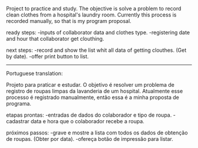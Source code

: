 Project to practice and study. The objective is solve a problem to record clean clothes from a hospital's laundry room. 
Currently this process is recorded manually, so that is my program proposal.

ready steps: 
-inputs of collaborator data and clothes type.
-registering date and hour that collaborator get clouthing.

next steps:
-record and show the list whit all data of getting clouthes. (Get by date).
-offer print button to list.
__________________________________
Portuguese translation:

Projeto para praticar e estudar.  O objetivo é resolver um problema de registro de roupas limpas da lavanderia de um hospital.
 Atualmente esse processo é registrado manualmente, então essa é a minha proposta de programa.

 etapas prontas:
 -entradas de dados do colaborador e tipo de roupa.
 -cadastrar data e hora que o colaborador recebe a roupa.

 próximos passos:
 -grave e mostre a lista com todos os dados de obtenção de roupas.  (Obter por data).
 -ofereça botão de impressão para listar.
